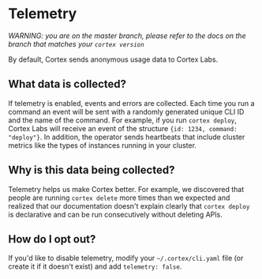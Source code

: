 # Telemetry

_WARNING: you are on the master branch, please refer to the docs on the branch that matches your `cortex version`_

By default, Cortex sends anonymous usage data to Cortex Labs.

## What data is collected?

If telemetry is enabled, events and errors are collected. Each time you run a command an event will be sent with a randomly generated unique CLI ID and the name of the command. For example, if you run `cortex deploy`, Cortex Labs will receive an event of the structure `{id: 1234, command: "deploy"}`. In addition, the operator sends heartbeats that include cluster metrics like the types of instances running in your cluster.

## Why is this data being collected?

Telemetry helps us make Cortex better. For example, we discovered that people are running `cortex delete` more times than we expected and realized that our documentation doesn't explain clearly that `cortex deploy` is declarative and can be run consecutively without deleting APIs.

## How do I opt out?

If you'd like to disable telemetry, modify your `~/.cortex/cli.yaml` file \(or create it if it doesn't exist\) and add `telemetry: false`.

